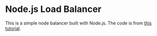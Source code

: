 # Node.js Load Balancer 

This is a simple node balancer built with Node.js. The code is from [this tutorial](https://github.com/vkarpov15/thecodebarbarian.com/blob/master/lib/posts/20170602_express_load_balancer.md).